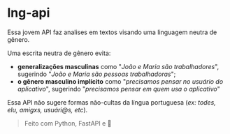 # lng-api

Essa jovem API faz analises em textos visando uma linguagem neutra de gênero.

Uma escrita neutra de gênero evita: 
- **generalizações masculinas** como  "_João e Maria são trabalhadores_", sugerindo "_João e Maria são pessoas trabalhadoras_";
- **o gênero masculino implícito** como "_precisamos pensar no usuário do aplicativo_", sugerindo "_precisamos pensar em quem usa o aplicativo_"

Essa API não sugere formas não-cultas da língua portuguesa (_ex: todes, elu, amigxs, usuári@s, etc_).

> Feito com Python, FastAPI e 💚

<!--
# Como contribuir

## Corrigir ou melhorar o texto dos feedbacks existentes

Se você identificou um problema ou quer melhorar o texto de um feedback enviado pelo robô, [abra uma issue aqui](https://github.com/betrybe/slack-writing-feedbacks/issues) explicando a proposta de alteração. Nosso time avaliará assim que possível!

## Alterar o código da aplicação

Se você quer resolver uma issue de Bug ou Feature alterando o código da aplicação, entre em contato com [@Bux](https://betrybe.slack.com/archives/D01K3QBS4F6) para receber os devidos alinhamentos e o acesso ☺️



Utilizamos a Events API do Slack para receber eventos de novas mensagens que circulam no Workspace. Mensagens que ocorrem em canais privados e públicos são notificadas ao Bot, e serão analisadas.

A análise textual é feita utilizando a [bilioteca NLTK](https://www.nltk.org/) com o complemento [dessas POS-taggers para português](https://github.com/inoueMashuu/POS-tagger-portuguese-nltk) que possibilitam distinguir alguns termos entre verbo/adjetivo/substantivo/etc, e tornar a análise mais assertiva.

Na análise de termos como "os estudantes", usamos a seguinte lógica: 
> Precisa haver a ocorrência de "estudantes" e uma das palavras que a cercam precisa (i) não ser um verbo e (ii) terminar com um marcador de plural masculino ("os", "res", "ões", "ns" ou "ãos").

Para termos como "os usuários" e "os instrutores", que já terminam com um marcador de plural masculino, a ocorrência da própria palavra já implica no feedback. Na análise de outras expressões, atualmente apenas verificamos a ocorrência da string de forma bruta.

Se identificada uma expressão inadequada, ocorre a construção da mensagem de feedback que é enviada através de uma [Ephemeral Message](https://api.slack.com/methods/chat.postEphemeral). Esse tipo de mensagem é visível apenas para a pessoa que escreveu a mensagem original, e as mensagens não são mantidas entre sessões do Slack.

## Padronização dos feedbacks

No arquivo `feedbacks.json` temos 3 pedaços de texto dentro da seção `"default_text"`, que representam a estrutura base da mensagem que o robô envia quando dá um feedback:
- `intro`: Pequena saudação marcando (`<@<user_id>>`) a pessoa que escreveu a mensagem original, citando (`<found_word>`) a expressão que foi usada indevidamente, e linkando (`<<thread_link>|aqui>`) a mensagem contendo a expressão indevida
- `explanation`: Pequeno início para o parágrafo (`<feedback>`) que explica a motivação do feedback àquela expressão.
- `goodbye`: Finalização da mensagem, com link para abertura de issue no repositório

Cada uma dessas partes da mensagem será, por padrão, separada por 1 linha em branco na mensagem final.

Para alterar esses textos, basta alterar o arquivo tendo cuidado para manter a formatação padrão do JSON. Faça suas alterações, nomeie e conclua o commit criando uma nova branch. Prossiga criando o Pull Request, e aguarde que sua sugestão seja revisada pelo time responsável.

### Relação de expressões com seus devidos feedbacks

No arquivo `feedbacks.json` temos a seção `"feedbacks"` que é a relação `expressão a ser evitada` <> `feedback para a expressão, quando usada`.

No exemplo abaixo, as expressões `denegrir`, `denegrindo` e `denegriu` terão o mesmo texto de feedback (representado por `denegrir`), e a expressão `os estudantes` terá outro texto de feedback (representado por `os_estudantes`).

```json
"feedbacks": {
    "denegrir": "denegrir",
    "denegrindo": "denegrir",
    "denegriu": "denegrir",
    "os estudantes": "os_estudantes"
}
```

Os termos `os_estudantes` e `denegrir` fazem referência aos trechos `os_estudantes` e `denegrir` dentro da seção `explanation_patterns` no mesmo arquivo, que armazenam o texto que será usado como feedback na resposta do robô.


Para alterar esses textos, você precisa:
- alterar a seção `"feedbacks"` no arquivo `feedbacks.json`, tendo cuidado para manter a formatação padrão do JSON.
- alterar / criar o trecho correspondente na seção `explanation_patterns`  

Faça suas alterações, nomeie e conclua o commit criando uma nova branch. Prossiga criando o Pull Request, e aguarde que sua sugestão seja revisada.

## Formatação de texto e emojis do Slack

Os textos nas seções `explanation_patterns` e `default_text` podem conter [formatação](https://api.slack.com/reference/surfaces/formatting):
  - Utilize * * para deixar em **Negrito**
  - Utilize _ _ para deixar em _itálico_
  - Utilize ~ ~ para riscar um <s>texto</s>
  - Utilize ` `` ` para destacar o `texto`
  - Utilize <https://www.google.com | criar um link> para [criar um link](https://www.google.com)
  - Para usar emotes, basta adicionar :nome-do-emote: ( ⚠️ Se for um emote padrão do Slack, insira o nome em inglês. Ex: `green_heart` ao invés de `coração_verde` para obter 💚)


## Como rodar localmente

### Tokens de acesso no Slack

Para que a aplicação consiga (mesmo rodando localmente) enviar mensagens para o Slack, é necessário 2 tokens de acesso: `SLACK_BOT_TOKEN` e `SLACK_SIGNING_SECRET`

Procure uma das pessoas colaboradoras do projeto para obter esses Tokens.

### Rodando sem Docker
> Requisito: Python versão 3.8 ou mais recente

Crie um ambiente virtual utilizando o módulo [venv](https://docs.python.org/pt-br/3/library/venv.html)

```bash
python3 -m venv .venv-swf
```

Ative o ambiente virtual criado

```bash
source .venv-swf/bin/activate
```

Instale as dependências

```bash
pip install -r dev-requirements
```

Para testar a função `listen_messages` (responsável por escutar as mensagens do Slack):

```bash
python3 -i app.py
 * Serving Flask app 'app' (lazy loading)
 * Environment: development
 * Debug mode: on
 * Running on http://127.0.0.1:3000/ (Press CTRL+C to quit)
 * Restarting with stat
 * Debugger is active!
 * Debugger PIN: 322-576-941
 |
```

Nesse momento o REPL (terminal interativo do Python) foi aberto. Aperte `ctrl+C` para cancelar a execução do app, mas sem sair do terminal do Python.

-->
